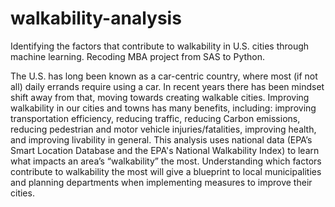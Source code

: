 # walkability-analysis
Identifying the factors that contribute to walkability in U.S. cities through machine learning. Recoding MBA project from SAS to Python.

The U.S. has long been known as a car-centric country, where most (if not all) daily errands require using a car. In recent years there has been mindset shift away from that, moving towards creating walkable cities. Improving walkability in our cities and towns has many benefits, including: improving transportation efficiency, reducing traffic, reducing Carbon emissions, reducing pedestrian and motor vehicle injuries/fatalities, improving health, and improving livability in general. This analysis uses national data (EPA’s Smart Location Database and the EPA's National Walkability Index) to learn what impacts an area’s “walkability” the most. Understanding which factors contribute to walkability the most will give a blueprint to local municipalities and planning departments when implementing measures to improve their cities.
